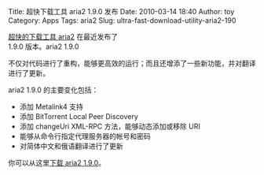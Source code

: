 Title: 超快下载工具 aria2 1.9.0 发布
Date: 2010-03-14 18:40
Author: toy
Category: Apps
Tags: aria2
Slug: ultra-fast-download-utility-aria2-190

[超快的下载工具 aria2](http://linuxtoy.org/archives/aria2.html)
在最近发布了  
1.9.0 版本。aria2 1.9.0  

不仅对代码进行了重构，能够更高效的运行；而且还增添了一些新功能，并对翻译进行了更新。

aria2 1.9.0 的主要变化包括：

+ 添加 Metalink4 支持  
+ 添加 BitTorrent Local Peer Discovery  
+ 添加 changeUri XML-RPC 方法，能够动态添加或移除 URI  
+ 能够从命令行指定代理服务器的帐号和密码  
+ 对简体中文和俄语翻译进行了更新

你可以从这里[下载 aria2 1.9.0](http://aria2.sourceforge.net/)。
